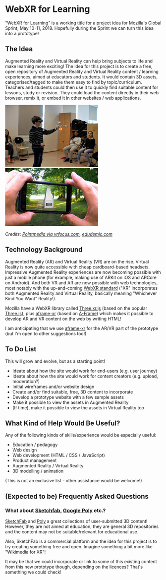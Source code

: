 # WebXR for Learning

"WebXR for Learning" is a working title for a project idea for Mozilla's Global Sprint, May 10-11, 2018. Hopefully during the Sprint we can turn this idea into a prototype!

## The Idea

Augmented Reality and Virtual Reality can help bring subjects to life and make learning more exciting! The idea for this project is to create a free, open repository of Augmented Reality and Virtual Reality content / learning experiences, aimed at educators and students. It would contain 3D assets, categorised/tagged to make them easy to find by topic/curriculum. Teachers and students could then use it to quickly find suitable content for lessons, study or revision. They could load the content directly in their web browser, remix it, or embed it in other websites / web applications.

<img src="docs/ar-solar-system-vrscout.jpg" width="300px" alt="A child using a Hololens to view an AR solar system in class"/> <img src="docs/ar-monument-edudemic.jpg" width="300px" alt="A person holding a phone up and seeing an AR monument"/>

*Credits: [Pointmedia via vrfocus.com](https://www.vrfocus.com/2017/03/hololens-sees-use-in-norway-classrooms/), [edudemic.com](http://www.edudemic.com/wp-content/uploads/2013/06/augmented-reality.png)*


## Technology Background

Augmented Reality (AR) and Virtual Reality (VR) are on the rise. Virtual Reality is now quite accessible with cheap cardboard-based headsets. Impressive Augmented Reality experiences are now becoming possible with just a mobile phone (for example, making use of ARKit on iOS and ARCore on Android). And both VR and AR are now possible with web technologies, most notably with the up-and-coming [WebXR standard](https://github.com/immersive-web/webxr) ("XR" incorporates both Augmented Reality and Virtual Reality, basically meaning "Whichever Kind You Want" Reality!).

Mozilla have a WebXR library called [Three.xr.js](https://github.com/mozilla/three.xr.js/) (based on the popular [Three.js](https://threejs.org/)), plus [aframe-xr](https://github.com/mozilla/aframe-xr) (based on [A-Frame](https://aframe.io/)) which makes it possible to develop AR and VR content on the web by writing HTML! 

I am anticipating that we use [aframe-xr](https://github.com/mozilla/aframe-xr) for the AR/VR part of the prototype (but I'm open to other suggestions too!)

## To Do List

This will grow and evolve, but as a starting point!

 * Ideate about how the site would work for end-users (e.g. user journey)
 * Ideate about how the site would work for content creators (e.g. upload, moderation?)
 * Initial wireframes and/or website design
 * Create and/or find suitable, free, 3D content to incorporate
 * Develop a prototype website with a few sample assets
 * Make it possible to view the assets in Augmented Reality
 * (If time), make it possible to view the assets in Virtual Reality too

## What Kind of Help Would Be Useful?

Any of the following kinds of skills/experience would be especially useful:

* Education / pedagogy
* Web design
* Web development (HTML / CSS / JavaScript)
* Product management
* Augmented Reality / Virtual Reality
* 3D modelling / animation

(This is not an exclusive list - other assistance would be welcome!)

## (Expected to be) Frequently Asked Questions

### What about [Sketchfab](https://sketchfab.com/), [Google Poly](https://poly.google.com/) etc.?

[SketchFab](https://sketchfab.com/) and [Poly](https://poly.google.com) a great collections of user-submitted 3D content! However, they are not aimed at education; they are general 3D repositories and the content may not be suitable/relevant for educational use.

Also, SketchFab is a commercial platform and the idea for this project is to try creating something free and open. Imagine something a bit more like "Wikimedia for XR"!

It may be that we could incorporate or link to some of this existing content from this new prototype though, depending on the licences? That's something we could check!
